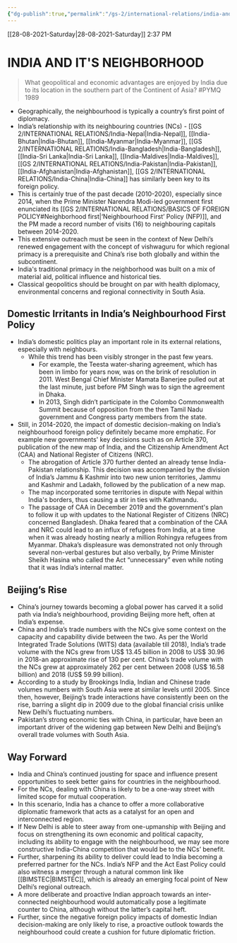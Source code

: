 ```yaml
---
{"dg-publish":true,"permalink":"/gs-2/international-relations/india-and-it-s-neighborhood-toc/"}
---
```


[[28-08-2021-Saturday\|28-08-2021-Saturday]]  2:37 PM

# INDIA AND IT'S NEIGHBORHOOD 
>What geopolitical and economic advantages are enjoyed by India due to its location in the southern part of the Continent of Asia? #PYMQ 1989
- Geographically, the neighbourhood is typically a country’s first point of diplomacy. 
- India’s relationship with its neighbouring countries (NCs) - [[GS 2/INTERNATIONAL RELATIONS/India-Nepal\|India-Nepal]], [[India-Bhutan\|India-Bhutan]], [[India-Myanmar\|India-Myanmar]], [[GS 2/INTERNATIONAL RELATIONS/India-Bangladesh\|India-Bangladesh]], [[India-Sri Lanka\|India-Sri Lanka]], [[India-Maldives\|India-Maldives]], [[GS 2/INTERNATIONAL RELATIONS/India-Pakistan\|India-Pakistan]], [[India-Afghanistan\|India-Afghanistan]], [[GS 2/INTERNATIONAL RELATIONS/India-China\|India-China]] has similarly been key to its foreign policy. 
- This is certainly true of the past decade (2010-2020), especially since 2014, when the Prime Minister Narendra Modi-led government first enunciated its [[GS 2/INTERNATIONAL RELATIONS/BASICS OF FOREIGN POLICY#Neighborhood first\|‘Neighbourhood First’ Policy (NFP)]], and the PM made a record number of visits (16) to neighbouring capitals between 2014-2020. 
- This extensive outreach must be seen in the context of New Delhi’s renewed engagement with the concept of vishwaguru for which regional primacy is a prerequisite and China’s rise both globally and within the subcontinent.
- India's traditional primacy in the neighborhood was built on a mix of material aid, political influence and historical ties.
- Classical geopolitics should be brought on par with health diplomacy, environmental concerns and regional connectivity in South Asia.

## Domestic Irritants in India’s Neighbourhood First Policy
- India’s domestic politics play an important role in its external relations, especially with neighbours. 
	- While this trend has been visibly stronger in the past few years.
		- For example, the Teesta water-sharing agreement, which has been in limbo for years now, was on the brink of resolution in 2011. West Bengal Chief Minister Mamata Banerjee pulled out at the last minute, just before PM Singh was to sign the agreement in Dhaka. 
		- In 2013, Singh didn’t participate in the Colombo Commonwealth Summit because of opposition from the then Tamil Nadu government and Congress party members from the state.
- Still, in 2014-2020, the impact of domestic decision-making on India’s neighbourhood foreign policy definitely became more emphatic. For example new governments' key decisions such as on Article 370, publication of the new map of India, and the Citizenship Amendment Act (CAA) and National Register of Citizens (NRC).
	- The abrogation of Article 370 further dented an already tense India-Pakistan relationship. This decision was accompanied by the division of India’s Jammu & Kashmir into two new union territories, Jammu and Kashmir and Ladakh, followed by the publication of a new map. 
	- The map incorporated some territories in dispute with Nepal within India's borders, thus causing a stir in ties with Kathmandu. 
	- The passage of CAA in December 2019 and the government's plan to follow it up with updates to the National Register of Citizens (NRC) concerned Bangladesh. Dhaka feared that a combination of the CAA and NRC could lead to an influx of refugees from India, at a time when it was already hosting nearly a million Rohingya refugees from Myanmar. Dhaka’s displeasure was demonstrated not only through several non-verbal gestures but also verbally, by Prime Minister Sheikh Hasina who called the Act “unnecessary” even while noting that it was India’s internal matter.
## Beijing’s Rise
- China’s journey towards becoming a global power has carved it a solid path via India’s neighbourhood, providing Beijing more heft, often at India’s expense.
- China and India’s trade numbers with the NCs give some context on the capacity and capability divide between the two. As per the World Integrated Trade Solutions (WITS) data (available till 2018), India’s trade volume with the NCs grew from US$ 13.45 billion in 2008 to US$ 30.96 in 2018-an approximate rise of 130 per cent. China’s trade volume with the NCs grew at approximately 262 per cent between 2008 (US$ 16.58 billion) and 2018 (US$ 59.99 billion). 
- According to a study by Brookings India, Indian and Chinese trade volumes numbers with South Asia were at similar levels until 2005. Since then, however, Beijing’s trade interactions have consistently been on the rise, barring a slight dip in 2009 due to the global financial crisis unlike New Delhi’s fluctuating numbers. 
- Pakistan’s strong economic ties with China, in particular, have been an important driver of the widening gap between New Delhi and Beijing’s overall trade volumes with South Asia.

## Way Forward
- India and China’s continued jousting for space and influence present opportunities to seek better gains for countries in the neighbourhood. 
- For the NCs, dealing with China is likely to be a one-way street with limited scope for mutual cooperation. 
- In this scenario, India has a chance to offer a more collaborative diplomatic framework that acts as a catalyst for an open and interconnected region. 
- If New Delhi is able to steer away from one-upmanship with Beijing and focus on strengthening its own economic and political capacity, including its ability to engage with the neighbourhood, we may see more constructive India-China competition that would be to the NCs’ benefit. 
- Further, sharpening its ability to deliver could lead to India becoming a preferred partner for the NCs. India’s NFP and the Act East Policy could also witness a merger through a natural common link like [[BIMSTEC\|BIMSTEC]], which is already an emerging focal point of New Delhi’s regional outreach.
- A more deliberate and proactive Indian approach towards an inter-connected neighbourhood would automatically pose a legitimate counter to China, although without the latter’s capital heft. 
- Further, since the negative foreign policy impacts of domestic Indian decision-making are only likely to rise, a proactive outlook towards the neighbourhood could create a cushion for future diplomatic friction.


